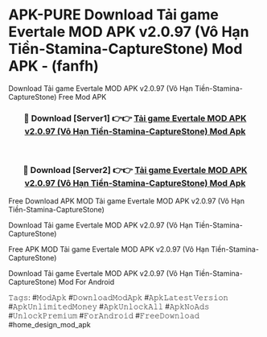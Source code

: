 # APK-PURE Download Tải game Evertale MOD APK v2.0.97 (Vô Hạn Tiền-Stamina-CaptureStone) Mod APK - (fanfh)
Download Tải game Evertale MOD APK v2.0.97 (Vô Hạn Tiền-Stamina-CaptureStone) Free Mod APK

<div align="center">
<h3>🔴 Download [Server1] 👉👉 <a href="https://apk-comot.site?title=Tải_game_Evertale_MOD_APK_v2.0.97_(Vô_Hạn_Tiền-Stamina-CaptureStone)">Tải game Evertale MOD APK v2.0.97 (Vô Hạn Tiền-Stamina-CaptureStone) Mod Apk</a></h3><br>

<h3>🔴 Download [Server2] 👉👉 <a href="https://apk-comot.site?title=Tải_game_Evertale_MOD_APK_v2.0.97_(Vô_Hạn_Tiền-Stamina-CaptureStone)">Tải game Evertale MOD APK v2.0.97 (Vô Hạn Tiền-Stamina-CaptureStone) Mod Apk</a></h3>
</div>


Free Download APK MOD Tải game Evertale MOD APK v2.0.97 (Vô Hạn Tiền-Stamina-CaptureStone)

Download Tải game Evertale MOD APK v2.0.97 (Vô Hạn Tiền-Stamina-CaptureStone) 

Free APK MOD Tải game Evertale MOD APK v2.0.97 (Vô Hạn Tiền-Stamina-CaptureStone) 

Download Tải game Evertale MOD APK v2.0.97 (Vô Hạn Tiền-Stamina-CaptureStone) Mod For Android

𝚃𝚊𝚐𝚜: #𝙼𝚘𝚍𝙰𝚙𝚔 #𝙳𝚘𝚠𝚗𝚕𝚘𝚊𝚍𝙼𝚘𝚍𝙰𝚙𝚔 #𝙰𝚙𝚔𝙻𝚊𝚝𝚎𝚜𝚝𝚅𝚎𝚛𝚜𝚒𝚘𝚗 #𝙰𝚙𝚔𝚄𝚗𝚕𝚒𝚖𝚒𝚝𝚎𝚍𝙼𝚘𝚗𝚎𝚢 #𝙰𝚙𝚔𝚄𝚗𝚕𝚘𝚌𝚔𝙰𝚕𝚕 #𝙰𝚙𝚔𝙽𝚘𝙰𝚍𝚜 #𝚄𝚗𝚕𝚘𝚌𝚔𝙿𝚛𝚎𝚖𝚒𝚞𝚖 #𝙵𝚘𝚛𝙰𝚗𝚍𝚛𝚘𝚒𝚍 #𝙵𝚛𝚎𝚎𝙳𝚘𝚠𝚗𝚕𝚘𝚊𝚍 #home_design_mod_apk